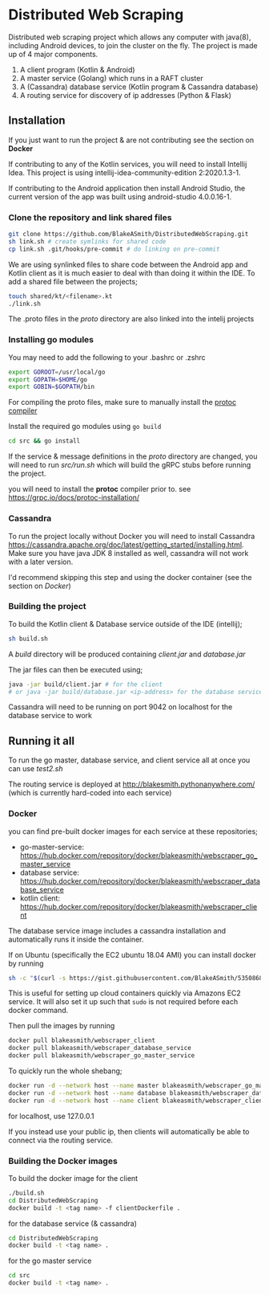 # Distributed Web Scraping

Distributed web scraping project which allows any computer with java(8), including Android
devices, to join the cluster on the fly. The project is made up of 4 major components.

1. A client program (Kotlin & Android)
2. A master service (Golang) which runs in a RAFT cluster
3. A (Cassandra) database service (Kotlin program & Cassandra database)
4. A routing service for discovery of ip addresses (Python & Flask)

## Installation

If you just want to run the project & are not contributing see the section on **Docker**

If contributing to any of the Kotlin services, you will need to install Intellij Idea.
This project is using intellij-idea-community-edition 2:2020.1.3-1.

If contributing to the Android application then install Android Studio, the current
version of the app was built using android-studio 4.0.0.16-1.

### Clone the repository and link shared files

```bash
git clone https://github.com/BlakeASmith/DistributedWebScraping.git
sh link.sh # create symlinks for shared code
cp link.sh .git/hooks/pre-commit # do linking on pre-commit
```

We are using synlinked files to share code between the Android app and Kotlin client
as it is much easier to deal with than doing it within the IDE. To add a shared file
between the projects;

```bash
touch shared/kt/<filename>.kt
./link.sh
```

The .proto files in the _proto_ directory are also linked into the intelij projects

### Installing go modules

You may need to add the following to your .bashrc or .zshrc

```bash
export GOROOT=/usr/local/go
export GOPATH=$HOME/go
export GOBIN=$GOPATH/bin
```

For compiling the proto files, make sure to manually install the [protoc compiler](https://grpc.io/docs/protoc-installation/)

Install the required go modules using `go build`

```bash
cd src && go install
```

If the service & message definitions in the _proto_ directory
are changed, you will need to run _src/run.sh_ which will build
the gRPC stubs before running the project.

you will need to install the **protoc** compiler prior to. see https://grpc.io/docs/protoc-installation/

### Cassandra

To run the project locally without Docker you will need to install Cassandra https://cassandra.apache.org/doc/latest/getting_started/installing.html.
Make sure you have java JDK 8 installed as well, cassandra will not work with a later version.

I'd recommend skipping this step and using the docker container (see the section on _Docker_)

### Building the project

To build the Kotlin client & Database service outside of the IDE (intellij);

```bash
sh build.sh
```

A _build_ directory will be produced containing _client.jar_ and _database.jar_

The jar files can then be executed using;

```bash
java -jar build/client.jar # for the client
# or java -jar build/database.jar <ip-address> for the database service
```

Cassandra will need to be running on port 9042 on localhost for the database service to work

## Running it all

To run the go master, database service, and client service all at once you can use
_test2.sh <ip-address>_

The routing service is deployed at http://blakesmith.pythonanywhere.com/ (which is currently hard-coded into each service)

### Docker

you can find pre-built docker images for each service at these repositories;

- go-master-service: https://hub.docker.com/repository/docker/blakeasmith/webscraper_go_master_service
- database service: https://hub.docker.com/repository/docker/blakeasmith/webscraper_database_service
- kotlin client: https://hub.docker.com/repository/docker/blakeasmith/webscraper_client

The database service image includes a cassandra installation and automatically runs it inside the container.

If on Ubuntu (specifically the EC2 ubuntu 18.04 AMI) you can install docker by running

```bash
sh -c "$(curl -s https://gist.githubusercontent.com/BlakeASmith/535086842ae134ead4c6aff5b97bea5e/raw/7d68bb28907fc312ef7671cc4252d89942a53041/install_docker.sh)"
```

This is useful for setting up cloud containers quickly via Amazons EC2 service. It will also set it up such that `sudo` is not
required before each docker command.

Then pull the images by running

```bash
docker pull blakeasmith/webscraper_client
docker pull blakeasmith/webscraper_database_service
docker pull blakeasmith/webscraper_go_master_service

```

To quickly run the whole shebang;

```bash
docker run -d --network host --name master blakeasmith/webscraper_go_master_service <ip-addr>
docker run -d --network host --name database blakeasmith/webscraper_database_service <ip-addr>
docker run -d --network host --name client blakeasmith/webscraper_client
```

for localhost, use <ip-addr> 127.0.0.1

If you instead use your public ip, then clients will automatically be able to connect via the routing service.

### Building the Docker images

To build the docker image for the client

```bash
./build.sh
cd DistributedWebScraping
docker build -t <tag name> -f clientDockerfile .
```

for the database service (& cassandra)

```bash
cd DistributedWebScraping
docker build -t <tag name> .
```

for the go master service

```bash
cd src
docker build -t <tag name> .
```
